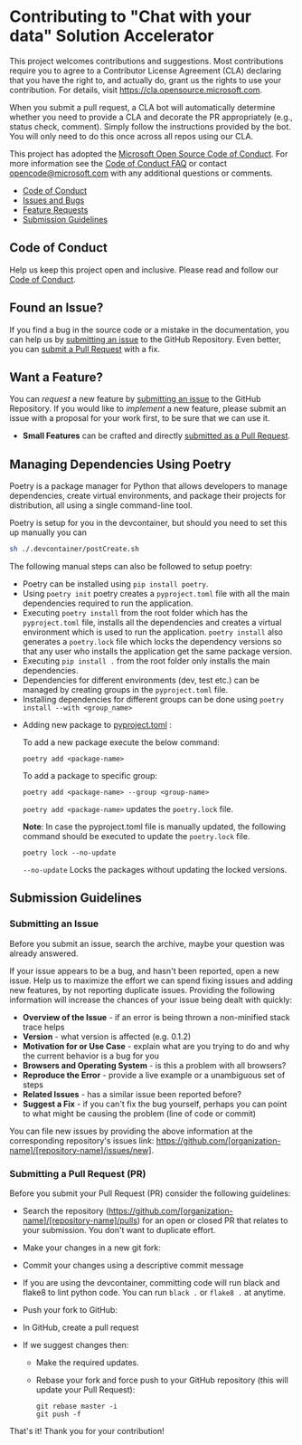 # Contributing to "Chat with your data" Solution Accelerator

This project welcomes contributions and suggestions.  Most contributions require you to agree to a
Contributor License Agreement (CLA) declaring that you have the right to, and actually do, grant us
the rights to use your contribution. For details, visit https://cla.opensource.microsoft.com.

When you submit a pull request, a CLA bot will automatically determine whether you need to provide
a CLA and decorate the PR appropriately (e.g., status check, comment). Simply follow the instructions
provided by the bot. You will only need to do this once across all repos using our CLA.

This project has adopted the [Microsoft Open Source Code of Conduct](https://opensource.microsoft.com/codeofconduct/).
For more information see the [Code of Conduct FAQ](https://opensource.microsoft.com/codeofconduct/faq/) or
contact [opencode@microsoft.com](mailto:opencode@microsoft.com) with any additional questions or comments.

 - [Code of Conduct](#coc)
 - [Issues and Bugs](#issue)
 - [Feature Requests](#feature)
 - [Submission Guidelines](#submit)

## <a name="coc"></a> Code of Conduct
Help us keep this project open and inclusive. Please read and follow our [Code of Conduct](https://opensource.microsoft.com/codeofconduct/).

## <a name="issue"></a> Found an Issue?
If you find a bug in the source code or a mistake in the documentation, you can help us by
[submitting an issue](#submit-issue) to the GitHub Repository. Even better, you can
[submit a Pull Request](#submit-pr) with a fix.

## <a name="feature"></a> Want a Feature?
You can *request* a new feature by [submitting an issue](#submit-issue) to the GitHub
Repository. If you would like to *implement* a new feature, please submit an issue with
a proposal for your work first, to be sure that we can use it.

* **Small Features** can be crafted and directly [submitted as a Pull Request](#submit-pr).

## Managing Dependencies Using Poetry

Poetry is a package manager for Python that allows developers to manage dependencies, create virtual environments, and package their projects for distribution, all using a single command-line tool.

Poetry is setup for you in the devcontainer, but should you need to set this up manually you can 
```sh
sh ./.devcontainer/postCreate.sh
```

The following manual steps can also be followed to setup poetry:
- Poetry can be installed using `pip install poetry`. 
- Using `poetry init` poetry creates a `pyproject.toml` file with all the main dependencies required to run the application. 
- Executing `poetry install` from the root folder which has the `pyproject.toml` file, installs all the dependencies and creates a virtual environment which is used to run the application. `poetry install` also generates a `poetry.lock` file which locks the dependency versions so that any user who installs the application get the same package version.
- Executing `pip install .` from the root folder only installs the main dependencies.
- Dependencies for different environments (dev, test etc.) can be managed by creating groups in the `pyproject.toml` file.
- Installing dependencies for different groups can be done using `poetry install --with <group_name>`

* Adding new package to [pyproject.toml](#pyproject.toml) :

  To add a new package execute the below command:
  ```shell
  poetry add <package-name>
  ``` 
  To add a package to specific group:
  ``` shell
  poetry add <package-name> --group <group-name>
  ```

  `poetry add <package-name>` updates the `poetry.lock` file.

  **Note**: In case the pyproject.toml file is manually updated, the following command should be executed to update the `poetry.lock` file.

  ``` shell 
  poetry lock --no-update
  ```  
  `--no-update` Locks the packages without updating the locked versions.

## <a name="submit"></a> Submission Guidelines

### <a name="submit-issue"></a> Submitting an Issue
Before you submit an issue, search the archive, maybe your question was already answered.

If your issue appears to be a bug, and hasn't been reported, open a new issue.
Help us to maximize the effort we can spend fixing issues and adding new
features, by not reporting duplicate issues.  Providing the following information will increase the
chances of your issue being dealt with quickly:

* **Overview of the Issue** - if an error is being thrown a non-minified stack trace helps
* **Version** - what version is affected (e.g. 0.1.2)
* **Motivation for or Use Case** - explain what are you trying to do and why the current behavior is a bug for you
* **Browsers and Operating System** - is this a problem with all browsers?
* **Reproduce the Error** - provide a live example or a unambiguous set of steps
* **Related Issues** - has a similar issue been reported before?
* **Suggest a Fix** - if you can't fix the bug yourself, perhaps you can point to what might be
  causing the problem (line of code or commit)

You can file new issues by providing the above information at the corresponding repository's issues link: https://github.com/[organization-name]/[repository-name]/issues/new].

### <a name="submit-pr"></a> Submitting a Pull Request (PR)
Before you submit your Pull Request (PR) consider the following guidelines:

* Search the repository (https://github.com/[organization-name]/[repository-name]/pulls) for an open or closed PR
  that relates to your submission. You don't want to duplicate effort.

* Make your changes in a new git fork:

* Commit your changes using a descriptive commit message
* If you are using the devcontainer, committing code will run black and flake8 to lint python code. You can run `black .` or `flake8 .` at anytime.
* Push your fork to GitHub:
* In GitHub, create a pull request
* If we suggest changes then:
  * Make the required updates.
  * Rebase your fork and force push to your GitHub repository (this will update your Pull Request):

    ```shell
    git rebase master -i
    git push -f
    ```

That's it! Thank you for your contribution!
